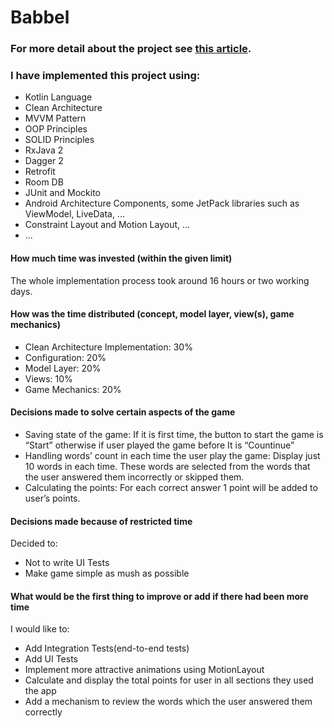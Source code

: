 # Babbel
### For more detail about the project see [this article](https://medium.com/@hassan.alizadeh529/the-clean-architecture-concept-5fcbcb1a2a78).

### I have implemented this project using:
- Kotlin Language
- Clean Architecture
- MVVM Pattern
- OOP Principles
- SOLID Principles
- RxJava 2
- Dagger 2
- Retrofit
- Room DB
- JUnit and Mockito
- Android Architecture Components, some JetPack libraries such as ViewModel, LiveData,  ... 
- Constraint Layout and Motion Layout, ...
- ...


#### How much time was invested (within the given limit)
The whole implementation process took around 16 hours or two working days.

#### How was the time distributed (concept, model layer, view(s), game mechanics) 
- Clean Architecture Implementation: 30%
- Configuration: 20%
- Model Layer: 20%
- Views: 10%
- Game Mechanics: 20%

#### Decisions made to solve certain aspects of the game 
- Saving state of the game: If it is first time, the button to start the game is “Start” otherwise if user played the game before It is “Countinue”
- Handling words’ count in each time the user play the game: Display just 10 words in each time. These words are selected from the words that the user answered them incorrectly or skipped them.
- Calculating the points: For each correct answer 1 point will be added to user’s points.

#### Decisions made because of restricted time 
Decided to:
 - Not to write UI Tests
 - Make game simple as mush as possible

#### What would be the first thing to improve or add if there had been more time 
I would like to:
- Add Integration Tests(end-to-end tests)
- Add UI Tests
- Implement more attractive animations using MotionLayout
- Calculate and display the total points for user in all sections they used the app
- Add a mechanism to review the words which the user answered them correctly
